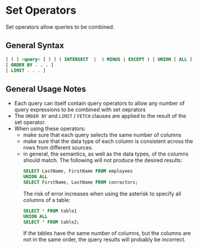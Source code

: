 # Set Operators

Set operators allow queries to be combined.

## General Syntax

```sql
[ ( ] <query> [ ) ] ( INTERSECT  |  ( MINUS | EXCEPT ) | UNION [ ALL ] ) [ ( ] <query> [ ) ]
[ ORDER BY . . . ]
[ LIMIT . . . ]
```

## General Usage Notes

* Each query can itself contain query operators to allow any number of query expressions to be combined with set oeprators
* The `ORDER BY` and `LIMIT` / `FETCH` clauses are applied to the result of the set operator.
* When using these operators:
    * make sure that each query selects the same number of columns
    * make sure that the data type of each column is consistent across the rows from different sources.
    * in general, the semantics, as well as the data types, of the columns should match. The following will not produce the desired results:
      ```sql
      SELECT LastName, FirstName FROM employees
      UNION ALL
      SELECT FirstName, LastName FROM conractors;
      ```
      The risk of error increases when using the asterisk to specify all columns of a table:
      ```sql
      SELECT * FROM table1
      UNION ALL
      SELECT * FROM table2; 
      ```
      If the tables have the same number of columns, but the columns are not in the same order, the query results will probably be incorrect.
      

